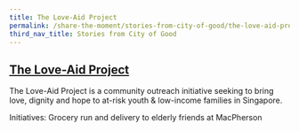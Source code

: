```yaml
---
title: The Love-Aid Project 
permalink: /share-the-moment/stories-from-city-of-good/the-love-aid-project
third_nav_title: Stories from City of Good
---
```


## [The Love-Aid Project](https://www.theloveaidproject.org/)

The Love-Aid Project is a community outreach initiative seeking to bring love, dignity and hope to at-risk youth & low-income families in Singapore.

Initiatives: Grocery run and delivery to elderly friends at MacPherson
